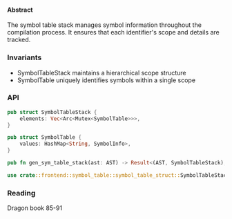 #### Abstract
The symbol table stack  manages symbol information throughout the compilation process. It ensures that each identifier's scope and details are tracked.

### Invariants
- SymbolTableStack maintains a hierarchical scope structure
- SymbolTable uniquely identifies symbols within a single scope

### API
``` rust
pub struct SymbolTableStack {
	elements: Vec<Arc<Mutex<SymbolTable>>>,
}

pub struct SymbolTable {
	values: HashMap<String, SymbolInfo>,
}

pub fn gen_sym_table_stack(ast: AST) -> Result<(AST, SymbolTableStack), Vec<ErrorType>> 

use crate::frontend::symbol_table::symbol_table_struct::SymbolTableStack;
```

### Reading
Dragon book 85-91